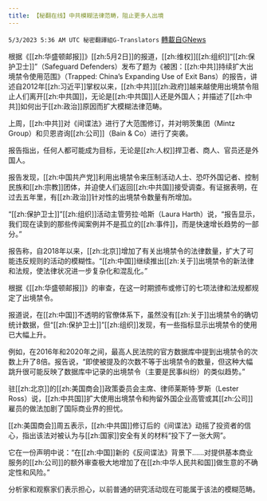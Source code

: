 ```yaml
---
title: 【秘翻在线】中共模糊法律范畴，阻止更多人出境
---
```

`5/3/2023 5:36 AM UTC 秘密翻譯組G-Translators` [轉載自GNews](https://gnews.org/articles/1270927)

根据《[[zh:华盛顿邮报]]》[[zh:5月2日]]的报道，[[zh:维权]][[zh:组织]]“[[zh:保护卫士]]”（Safeguard Defenders）发布了题为《被困：[[zh:中共]]持续扩大出境禁令使用范围》（Trapped: China’s Expanding Use of Exit Bans）的报告，讲述自2012年[[zh:习近平]]掌权以来，[[zh:中共]][[zh:政府]]越来越使用出境禁令阻止人们离开[[zh:中共国]]，无论是[[zh:中共国]]人还是外国人；并描述了[[zh:中共]]如何出于[[zh:政治]]原因而扩大模糊法律范畴。

上周，[[zh:中共]]对《间谍法》进行了大范围修订，并对明茨集团（Mintz Group）和贝恩咨询[[zh:公司]]（Bain & Co）进行了突袭。

报告指出，任何人都可能成为目标，无论是[[zh:人权]]捍卫者、商人、官员还是外国人。

报告发现，[[zh:中国共产党]]利用出境禁令来压制活动人士、恐吓外国记者、控制民族和[[zh:宗教]]团体，并迫使人们返回[[zh:中共国]]接受调查。有证据表明，在过去五年里，有[[zh:政治]]针对性的出境禁令数量有所增加。

“[[zh:保护卫士]]”[[zh:组织]]活动主管劳拉·哈斯（Laura Harth）说，“报告显示，我们现在读到的那些传闻案例并不是孤立的[[zh:事件]]，而是快速增长趋势的一部分。”

报告称，自2018年以来，[[zh:北京]]增加了有关出境禁令的法律数量，扩大了可能违反规则的活动的模糊性。“[[zh:中国]]继续推出[[zh:关于]]出境禁令的新法律和法规，使法律状况进一步复杂化和混乱化。”

根据《[[zh:华盛顿邮报]]》的审查，在这一时期颁布或修订的七项法律和法规都规定了出境禁令。

报道说，在[[zh:中国]]不透明的官僚体系下，虽然没有[[zh:关于]]出境禁令的确切统计数据，但“[[zh:保护卫士]]”[[zh:组织]]发现，有一些指标显示出境禁令的使用已大幅上升。

例如，在2016年和2020年之间，最高人民法院的官方数据库中提到出境禁令的次数上升了8倍。报告说，“即使被提及的次数不等于出境禁令的数量，但这种大幅跳升很可能反映了数据库中记录的出境禁令（主要是民事纠纷）的类似趋势。”

驻[[zh:北京]]的[[zh:美国商会]]政策委员会主席、律师莱斯特·罗斯（Lester Ross）说，[[zh:中共国]]扩大使用出境禁令和拘留外国企业高管或其[[zh:公司]]雇员的做法加剧了国际商业界的担忧。

[[zh:美国商会]]周五表示，[[zh:中共国]]修订后的《间谍法》动摇了投资者的信心，指出该法对被认为与[[zh:国家]]安全有关的材料“投下了一张大网”。

它在一份声明中说：“在[[zh:中国]]新的《反间谍法》背景下......对提供基本商业服务的[[zh:公司]]的额外审查极大地增加了在[[zh:中华人民共和国]]做生意的不确定性和风险。”

分析家和观察家们表示担心，以前普通的研究活动现在可能属于该法的模糊范畴。
